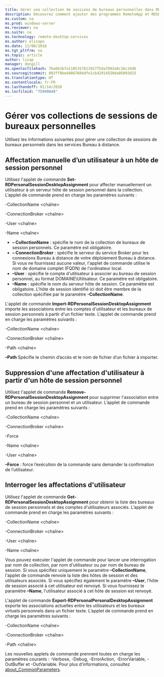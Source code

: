 ```yaml
---
title: Gérer une collection de sessions de bureaux personnelles dans RDS
description: Découvrez comment ajouter des programmes RemoteApp et RDSH à votre déploiement RDS.
ms.custom: na
ms.prod: windows-server
ms.reviewer: na
ms.suite: na
ms.technology: remote-desktop-services
ms.author: elizapo
ms.date: 11/08/2016
ms.tgt_pltfrm: na
ms.topic: article
author: lizap
manager: dongill
ms.openlocfilehash: 7be6b2bfe1105357811927f5da7092e8c16c3446
ms.sourcegitcommit: 083ff9bed4867604dfe1cb42914550da05093d25
ms.translationtype: HT
ms.contentlocale: fr-FR
ms.lasthandoff: 01/14/2020
ms.locfileid: "75949848"
---
```

# <a name="manage-your-personal-desktop-session-collections"></a>Gérer vos collections de sessions de bureaux personnelles

Utilisez les informations suivantes pour gérer une collection de sessions de bureaux personnels dans les services Bureau à distance.

## <a name="manually-assign-a-user-to-a-personal-session-host"></a>Affectation manuelle d’un utilisateur à un hôte de session personnel
Utilisez l'applet de commande **Set-RDPersonalSessionDesktopAssignment** pour affecter manuellement un utilisateur à un serveur hôte de session personnel dans la collection. L’applet de commande prend en charge les paramètres suivants :

-CollectionName \<chaîne\>

-ConnectionBroker \<chaîne\> 

-User \<chaîne\>

-Name \<chaîne\>

- **– CollectionName** : spécifie le nom de la collection de bureaux de session personnels. Ce paramètre est obligatoire.
- **– ConnectionBroker** : spécifie le serveur du service Broker pour les connexions Bureau à distance de votre déploiement Bureau à distance. Si vous ne fournissez aucune valeur, l'applet de commande utilise le nom de domaine complet (FQDN) de l'ordinateur local.
- **–User** : spécifie le compte d'utilisateur à associer au bureau de session personnel, au format DOMAINE\Utilisateur. Ce paramètre est obligatoire.
- **–Name** : spécifie le nom du serveur hôte de session. Ce paramètre est obligatoire. L'hôte de session identifié ici doit être membre de la collection spécifiée par le paramètre **-CollectionName**.

L'applet de commande **Import-RDPersonalSessionDesktopAssignment** importe les associations entre les comptes d'utilisateur et les bureaux de session personnels à partir d'un fichier texte. L’applet de commande prend en charge les paramètres suivants :

-CollectionName \<chaîne\>

-ConnectionBroker \<chaîne\>

-Path \<chaîne>

**–Path** Spécifie le chemin d’accès et le nom de fichier d’un fichier à importer.
 
## <a name="removing-a-user-assignment-from-a-personal-session-host"></a>Suppression d'une affectation d'utilisateur à partir d'un hôte de session personnel
Utilisez l'applet de commande **Remove-RDPersonalSessionDesktopAssignment** pour supprimer l'association entre un bureau de session personnel et un utilisateur. L’applet de commande prend en charge les paramètres suivants :

-CollectionName \<chaîne\>

-ConnectionBroker \<chaîne\>

-Force

-Name \<chaîne\>

-User \<chaîne\>

**–Force** : force l’exécution de la commande sans demander la confirmation de l’utilisateur.

## <a name="query-user-assignments"></a>Interroger les affectations d'utilisateur
Utilisez l'applet de commande **Get-RDPersonalSessionDesktopAssignment** pour obtenir la liste des bureaux de session personnels et des comptes d'utilisateurs associés. L’applet de commande prend en charge les paramètres suivants :

-CollectionName \<chaîne\>

-ConnectionBroker \<chaîne\>

-User \<chaîne\>

-Name \<chaîne\>

Vous pouvez exécuter l'applet de commande pour lancer une interrogation par nom de collection, par nom d'utilisateur ou par nom de bureau de session. Si vous spécifiez uniquement le paramètre **–CollectionName**, l'applet de commande renvoie la liste des hôtes de session et des utilisateurs associés. Si vous spécifiez également le paramètre **–User**, l'hôte de session associé à cet utilisateur est renvoyé. Si vous fournissez le paramètre **–Name**, l'utilisateur associé à cet hôte de session est renvoyé. 


L'applet de commande **Export-RDPersonalPersonalDesktopAssignment** exporte les associations actuelles entre les utilisateurs et les bureaux virtuels personnels dans un fichier texte. L’applet de commande prend en charge les paramètres suivants :

-CollectionName \<chaîne\>

-ConnectionBroker \<chaîne\>

-Path \<chaîne\>


Les nouvelles applets de commande prennent toutes en charge les paramètres courants : -Verbose, -Debug, -ErrorAction, -ErrorVariable, -OutBuffer et -OutVariable. Pour plus d’informations, consultez [about_CommonParameters](https://go.microsoft.com/fwlink/p/?LinkID=113216).
